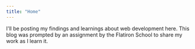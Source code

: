 ```yaml
---
title: "Home"
---
```


I'll be posting my findings and learnings about web development here. This blog was prompted by an assignment by the Flatiron School to share my work as I learn it.
